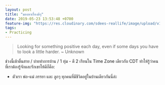 ```yaml
---
layout: post
title: "มองหาเรื่องดีๆ"
date: 2019-05-23 13:53:48 +0700
feature-img: "https://res.cloudinary.com/sdees-reallife/image/upload/v1555658919/sample_feature_img.png"
tags:
- Practicing
---
```

> Looking for something positive each day, even if some days you have to look a little harder. ~ Unknown

<i class="fa fa-child" style="color:plum"></i>

ช่วงนี้เช้าตื่นสาย / บ่ายทำการบ้าน / 1 ทุ่ม - ตี 2 เรียนใน Time Zone เดียวกับ CDT ทำให้รู้ว่าคนที่เราต้องรู้จักและรักเขาให้ดีก็คือ:
- ตัวเรา พ่อ-แม่ ภรรยา และ ลูกๆ ทุกคนที่มีชีวิตอยู่ในบ้านเดียวกันนี่ล่ะ
